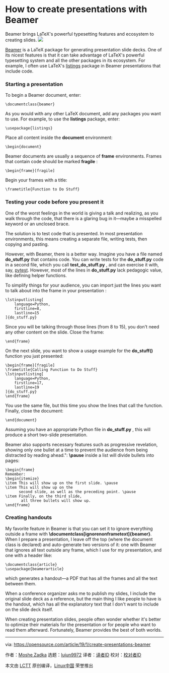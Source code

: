 [#]: collector: (lujun9972)
[#]: translator: ( )
[#]: reviewer: ( )
[#]: publisher: ( )
[#]: url: ( )
[#]: subject: (How to create presentations with Beamer)
[#]: via: (https://opensource.com/article/19/1/create-presentations-beamer)
[#]: author: (Moshe Zadka https://opensource.com/users/moshez)

How to create presentations with Beamer
======
Beamer brings LaTeX's powerful typesetting features and ecosystem to creating slides.
![](https://opensource.com/sites/default/files/styles/image-full-size/public/lead-images/bus_presentation.png?itok=CQeyO61b)

[Beamer][1] is a LaTeX package for generating presentation slide decks. One of its nicest features is that it can take advantage of LaTeX's powerful typesetting system and all the other packages in its ecosystem. For example, I often use LaTeX's [listings][2] package in Beamer presentations that include code.

### Starting a presentation

To begin a Beamer document, enter:

```
\documentclass{beamer}
```

As you would with any other LaTeX document, add any packages you want to use. For example, to use the **listings** package, enter:

```
\usepackage{listings}
```

Place all content inside the **document** environment:

```
\begin{document}
```

Beamer documents are usually a sequence of **frame** environments. Frames that contain code should be marked **fragile** :

```
\begin{frame}[fragile]
```

Begin your frames with a title:

```
\frametitle{Function to Do Stuff}
```

### Testing your code before you present it

One of the worst feelings in the world is giving a talk and realizing, as you walk through the code, that there is a glaring bug in it—maybe a misspelled keyword or an unclosed brace.

The solution is to test code that is presented. In most presentation environments, this means creating a separate file, writing tests, then copying and pasting.

However, with Beamer, there is a better way. Imagine you have a file named **do_stuff.py** that contains code. You can write tests for the **do_stuff.py** code in a second file, which you call **test_do_stuff.py** , and can exercise it with, say, [pytest][3]. However, most of the lines in **do_stuff.py** lack pedagogic value, like defining helper functions.

To simplify things for your audience, you can import just the lines you want to talk about into the frame in your presentation :

```
\lstinputlisting[
    language=Python,
    firstline=8,
    lastline=15
]{do_stuff.py}
```

Since you will be talking through those lines (from 8 to 15), you don't need any other content on the slide. Close the frame:

```
\end{frame}
```

On the next slide, you want to show a usage example for the **do_stuff()** function you just presented:

```
\begin{frame}[fragile]
\frametitle{Calling Function to Do Stuff}
\lstinputlisting[
    language=Python,
    firstline=17,
    lastline=19
]{do_stuff.py}
\end{frame}
```

You use the same file, but this time you show the lines that call the function. Finally, close the document:

```
\end{document}
```

Assuming you have an appropriate Python file in **do_stuff.py** , this will produce a short two-slide presentation.

Beamer also supports necessary features such as progressive revelation, showing only one bullet at a time to prevent the audience from being distracted by reading ahead.": **\pause** inside a list will divide bullets into pages:

```
\begin{frame}
Remember:
\begin{itemize}
\item This will show up on the first slide. \pause
\item This will show up on the
      second slide, as well as the preceding point. \pause
\item Finally, on the third slide,
       all three bullets will show up.
\end{frame}
```

### Creating handouts

My favorite feature in Beamer is that you can set it to ignore everything outside a frame with **\documentclass[ignorenonframetext]{beamer}**. When I prepare a presentation, I leave off the top (where the document class is declared) and auto-generate two versions of it: one with Beamer that ignores all text outside any frame, which I use for my presentation, and one with a header like:

```
\documentclass{article}
\usepackage{beamerarticle}
```

which generates a handout—a PDF that has all the frames and all the text between them.

When a conference organizer asks me to publish my slides, I include the original slide deck as a reference, but the main thing I like people to have is the handout, which has all the explanatory text that I don't want to include on the slide deck itself.

When creating presentation slides, people often wonder whether it's better to optimize their materials for the presentation or for people who want to read them afterward. Fortunately, Beamer provides the best of both worlds.

--------------------------------------------------------------------------------

via: https://opensource.com/article/19/1/create-presentations-beamer

作者：[Moshe Zadka][a]
选题：[lujun9972][b]
译者：[译者ID](https://github.com/译者ID)
校对：[校对者ID](https://github.com/校对者ID)

本文由 [LCTT](https://github.com/LCTT/TranslateProject) 原创编译，[Linux中国](https://linux.cn/) 荣誉推出

[a]: https://opensource.com/users/moshez
[b]: https://github.com/lujun9972
[1]: https://www.overleaf.com/learn/latex/Beamer
[2]: https://www.overleaf.com/learn/latex/Code_listing
[3]: https://docs.pytest.org/en/latest/
